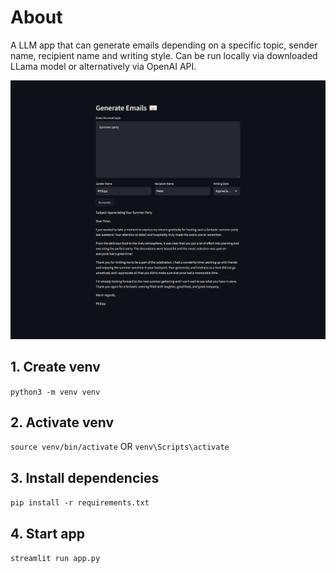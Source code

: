 # About
A LLM app that can generate emails depending on a specific topic, sender name, recipient name and writing style.
Can be run locally via downloaded LLama model or alternatively via OpenAI API.

![Project Example](./docs/Example.png)

## 1. Create venv
``python3 -m venv venv``

## 2. Activate venv
``source venv/bin/activate``
OR
``venv\Scripts\activate``

## 3. Install dependencies
``pip install -r requirements.txt``

## 4. Start app
``streamlit run app.py``